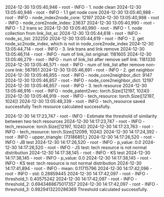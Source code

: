 2024-12-30 13:05:40,946 - root - INFO - 1. node clean
2024-12-30 13:05:40,946 - root - INFO - 1.1 get node core
2024-12-30 13:05:40,988 - root - INFO -   node_index2node_core: 12197
2024-12-30 13:05:40,988 - root - INFO -   node_core2node_index: 23637
2024-12-30 13:05:40,990 - root - INFO - 1.2 trans sc
2024-12-30 13:05:40,990 - root - INFO -   1. node collection from link_list_sc
2024-12-30 13:05:44,618 - root - INFO -       node_sc_list: 232250
2024-12-30 13:05:44,619 - root - INFO -   2. get node_sc2node_index, which is not in node_core2node_index
2024-12-30 13:05:44,714 - root - INFO -   3. link trans and link remove
2024-12-30 13:05:46,114 - root - INFO -       num of link_list original: 1181605
2024-12-30 13:05:46,279 - root - INFO -       num of link_list after remove self link: 1181330
2024-12-30 13:05:46,571 - root - INFO -       num of link_list after remove non-core link: 567851
2024-12-30 13:05:46,691 - root - INFO - 2. get neighbor
2024-12-30 13:05:46,855 - root - INFO -   node_core2neighbor_dict: 9147
2024-12-30 13:05:46,857 - root - INFO -   node_core2neighbor_dict: 12197
2024-12-30 13:05:46,857 - root - INFO - 3. tech resource
2024-12-30 13:05:46,916 - root - INFO -   node_patent2vec: torch.Size([12197, 1024])
2024-12-30 13:05:46,919 - root - INFO -   tech_resource: torch.Size([12197, 1024])
2024-12-30 13:05:48,339 - root - INFO -   tech_resource saved successfully
Tech resource calculated successfully.


2024-12-30 14:17:23,747 - root - INFO - Estimate the threshold of similarity between two tech resources
2024-12-30 14:17:23,747 - root - INFO -   tech_resource: torch.Size([12197, 1024])
2024-12-30 14:17:23,763 - root - INFO -   tech_resource: torch.Size([12099, 1024])
2024-12-30 14:17:24,392 - root - INFO -   upper_triangle: (73186851,)
2024-12-30 14:17:26,520 - root - INFO -   JB test
2024-12-30 14:17:26,520 - root - INFO -   p_value: 0.0
2024-12-30 14:17:26,520 - root - INFO -   JS test: tech resource is not normal distribution
2024-12-30 14:17:38,145 - root - INFO -   KS test
2024-12-30 14:17:38,145 - root - INFO -   p_value: 0.0
2024-12-30 14:17:38,145 - root - INFO -   KS test: tech resource is not normal distribution
2024-12-30 14:17:41,894 - root - INFO -   mean: 0.11715796
2024-12-30 14:17:42,096 - root - INFO -   std: 0.28859445
2024-12-30 14:17:42,097 - root - INFO -   threshold_1: 0.40575242
2024-12-30 14:17:42,097 - root - INFO -   threshold_2: 0.6943468675017357
2024-12-30 14:17:42,097 - root - INFO -   threshold_3: 0.9829413220286369
Threshold calculated successfully.
 